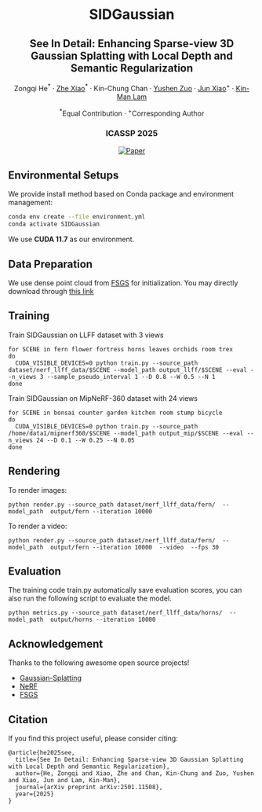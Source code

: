 <h1 align="center"><strong>SIDGaussian</strong></h1>
<h2 align="center">See In Detail: Enhancing Sparse-view 3D Gaussian Splatting with Local Depth and Semantic Regularization</h2>

<p align="center">
  Zongqi He<sup>*</sup> ·
  <a href="http://zachary-zhexiao.github.io/">Zhe Xiao</a><sup>*</sup> ·
  Kin-Chung Chan ·
  <a href="https://yushenzuo.github.io/">Yushen Zuo</a><sup></sup> ·
  <a href="https://junxiao01.github.io/">Jun Xiao</a><sup>+</sup> ·
  <a href="https://www.eie.polyu.edu.hk/~enkmlam/">Kin-Man Lam</a><sup></sup>
</p>
<p align="center"><sup>*</sup>Equal Contribution · <sup>+</sup>Corresponding Author</p>

<h3 align="center">ICASSP 2025</h3>

<!-- <a align="center" href="https://arxiv.org/abs/2501.11508"><img src="https://img.shields.io/badge/cs.CV-Paper-b31b1b?logo=arxiv&logoColor=red" alt="Paper"></a> -->

<!-- <center></center> -->

<!--[![Paper](https://img.shields.io/badge/cs.CV-Paper-b31b1b?logo=arxiv&logoColor=red)](https://arxiv.org/abs/2501.11508) -->

<div align="center">
    <a href="https://arxiv.org/abs/2501.11508">
        <img src="https://img.shields.io/badge/cs.CV-Paper-b31b1b?logo=arxiv&logoColor=red" alt="Paper">
    </a>
</div>



<!-- <div style="display: flex; align - items: center; justify - content: center;">
    <h3>ICASSP 2025</h3>
    <a href="https://arxiv.org/abs/2501.11508"><img src="https://img.shields.io/badge/cs.CV-Paper-b31b1b?logo=arxiv&logoColor=red" alt="Paper"></a>
</div> -->

<!-- [![Project Page](https://img.shields.io/badge/FSGS-Website-blue?logo=googlechrome&logoColor=blue)](https://zehaozhu.github.io/FSGS/)
[![Video](https://img.shields.io/badge/YouTube-Video-c4302b?logo=youtube&logoColor=red)](https://youtu.be/CarJgsx3DQY)
[![Hits](https://hits.seeyoufarm.com/api/count/incr/badge.svg?url=https%3A%2F%2Fgithub.com%2FVITA-Group%2FFSGS&count_bg=%2379C83D&title_bg=%23555555&icon=&icon_color=%23E7E7E7&title=hits&edge_flat=false)](https://hits.seeyoufarm.com) -->


<!--
---------------------------------------------------
<p align="center" >
  <a href="">
    <img src="https://github.com/zhiwenfan/zhiwenfan.github.io/blob/master/Homepage_files/videos/FSGS_gif.gif?raw=true" alt="demo" width="85%">
  </a>
</p>
-->

## Environmental Setups
We provide install method based on Conda package and environment management:
```bash
conda env create --file environment.yml
conda activate SIDGaussian
```
We use **CUDA 11.7** as our environment.

## Data Preparation
We use dense point cloud from [FSGS](https://github.com/VITA-Group/FSGS?tab=readme-ov-file#data-preparation) for initialization.
You may directly download through [this link](https://drive.google.com/drive/folders/1lYqZLuowc84Dg1cyb8ey3_Kb-wvPjDHA)
## Training
Train SIDGaussian on LLFF dataset with 3 views
``` 
for SCENE in fern flower fortress horns leaves orchids room trex
do
  CUDA_VISIBLE_DEVICES=0 python train.py --source_path dataset/nerf_llff_data/$SCENE --model_path output_llff/$SCENE --eval --n_views 3 --sample_pseudo_interval 1 --D 0.8 --W 0.5 --N 1
done
``` 


Train SIDGaussian on MipNeRF-360 dataset with 24 views
``` 
for SCENE in bonsai counter garden kitchen room stump bicycle
do
  CUDA_VISIBLE_DEVICES=0 python train.py --source_path /home/data1/mipnerf360/$SCENE --model_path output_mip/$SCENE --eval --n_views 24 --D 0.1 --W 0.25 --N 0.05
done
``` 


## Rendering
To render images:

```
python render.py --source_path dataset/nerf_llff_data/fern/  --model_path  output/fern --iteration 10000
```

To render a video:

```
python render.py --source_path dataset/nerf_llff_data/fern/  --model_path  output/fern --iteration 10000  --video  --fps 30
```

## Evaluation
The training code train.py automatically save evaluation scores, you can also run the following script to evaluate the model.

```
python metrics.py --source_path dataset/nerf_llff_data/horns/  --model_path  output/horns --iteration 10000
```

## Acknowledgement

Thanks to the following awesome open source projects!

- [Gaussian-Splatting](https://github.com/graphdeco-inria/gaussian-splatting)
- [NeRF](https://github.com/bmild/nerf)
- [FSGS](https://github.com/VITA-Group/FSGS)

## Citation
If you find this project useful, please consider citing:
```
@article{he2025see,
  title={See In Detail: Enhancing Sparse-view 3D Gaussian Splatting with Local Depth and Semantic Regularization},
  author={He, Zongqi and Xiao, Zhe and Chan, Kin-Chung and Zuo, Yushen and Xiao, Jun and Lam, Kin-Man},
  journal={arXiv preprint arXiv:2501.11508},
  year={2025}
}
```

